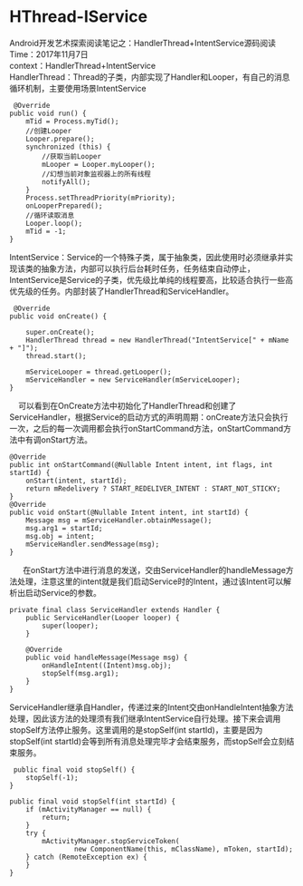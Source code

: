 # HThread-IService
Android开发艺术探索阅读笔记之：HandlerThread+IntentService源码阅读  
Time：2017年11月7日   
context：HandlerThread+IntentService  
HandlerThread：Thread的子类，内部实现了Handler和Looper，有自己的消息循环机制，主要使用场景IntentService  
    
     @Override
    public void run() {
        mTid = Process.myTid();
        //创建Looper
        Looper.prepare();
        synchronized (this) {
            //获取当前Looper
            mLooper = Looper.myLooper();
            //幻想当前对象监视器上的所有线程
            notifyAll();
        }
        Process.setThreadPriority(mPriority);
        onLooperPrepared();
        //循环读取消息
        Looper.loop();
        mTid = -1;
    }



IntentService：Service的一个特殊子类，属于抽象类，因此使用时必须继承并实现该类的抽象方法，内部可以执行后台耗时任务，任务结束自动停止，IntentService是Service的子类，优先级比单纯的线程要高，比较适合执行一些高优先级的任务。内部封装了HandlerThread和ServiceHandler。
    
     @Override
    public void onCreate() {

        super.onCreate();
        HandlerThread thread = new HandlerThread("IntentService[" + mName + "]");
        thread.start();

        mServiceLooper = thread.getLooper();
        mServiceHandler = new ServiceHandler(mServiceLooper);
    }
    
可以看到在OnCreate方法中初始化了HandlerThread和创建了ServiceHandler，根据Service的启动方式的声明周期：onCreate方法只会执行一次，之后的每一次调用都会执行onStartCommand方法，onStartCommand方法中有调onStart方法。
    
    @Override
    public int onStartCommand(@Nullable Intent intent, int flags, int startId) {
        onStart(intent, startId);
        return mRedelivery ? START_REDELIVER_INTENT : START_NOT_STICKY;
    }
    @Override
    public void onStart(@Nullable Intent intent, int startId) {
        Message msg = mServiceHandler.obtainMessage();
        msg.arg1 = startId;
        msg.obj = intent;
        mServiceHandler.sendMessage(msg);
    }
    
    
   在onStart方法中进行消息的发送，交由ServiceHandler的handleMessage方法处理，注意这里的intent就是我们启动Service时的Intent，通过该Intent可以解析出启动Service的参数。
    
    private final class ServiceHandler extends Handler {
        public ServiceHandler(Looper looper) {
            super(looper);
        }

        @Override
        public void handleMessage(Message msg) {
            onHandleIntent((Intent)msg.obj);
            stopSelf(msg.arg1);
        }
    }
    
ServiceHandler继承自Handler，传递过来的Intent交由onHandleIntent抽象方法处理，因此该方法的处理须有我们继承IntentService自行处理。接下来会调用stopSelf方法停止服务。这里调用的是stopSelf(int startId)，主要是因为stopSelf(int startId)会等到所有消息处理完毕才会结束服务，而stopSelf会立刻结束服务。

     public final void stopSelf() {
        stopSelf(-1);
    }

    public final void stopSelf(int startId) {
        if (mActivityManager == null) {
            return;
        }
        try {
            mActivityManager.stopServiceToken(
                    new ComponentName(this, mClassName), mToken, startId);
        } catch (RemoteException ex) {
        }
    }
    
    
    
    
    
    
    
    
    
    
    
    
    
    
    
    
    
    
    
    
    
    
    
